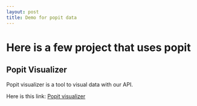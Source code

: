 ```yaml
---
layout: post
title: Demo for popit data
---
```

# Here is a few project that uses popit
## Popit Visualizer

Popit visualizer is a tool to visual data with our API.

Here is this link: [Popit visualizer](http://sinar.github.io/popit_visualizer/)
